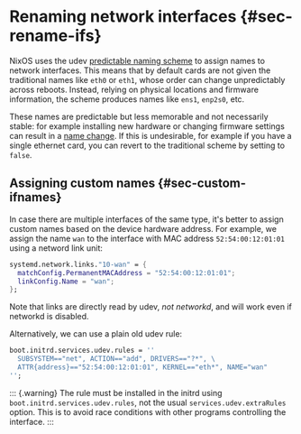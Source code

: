 # Renaming network interfaces {#sec-rename-ifs}

NixOS uses the udev [predictable naming
scheme](https://systemd.io/PREDICTABLE_INTERFACE_NAMES/) to assign names
to network interfaces. This means that by default cards are not given
the traditional names like `eth0` or `eth1`, whose order can change
unpredictably across reboots. Instead, relying on physical locations and
firmware information, the scheme produces names like `ens1`, `enp2s0`,
etc.

These names are predictable but less memorable and not necessarily
stable: for example installing new hardware or changing firmware
settings can result in a [name
change](https://github.com/systemd/systemd/issues/3715#issue-165347602).
If this is undesirable, for example if you have a single ethernet card,
you can revert to the traditional scheme by setting
[](#opt-networking.usePredictableInterfaceNames)
to `false`.

## Assigning custom names {#sec-custom-ifnames}

In case there are multiple interfaces of the same type, it's better to
assign custom names based on the device hardware address. For example,
we assign the name `wan` to the interface with MAC address
`52:54:00:12:01:01` using a netword link unit:

```nix
systemd.network.links."10-wan" = {
  matchConfig.PermanentMACAddress = "52:54:00:12:01:01";
  linkConfig.Name = "wan";
};
```

Note that links are directly read by udev, *not networkd*, and will work
even if networkd is disabled.

Alternatively, we can use a plain old udev rule:

```nix
boot.initrd.services.udev.rules = ''
  SUBSYSTEM=="net", ACTION=="add", DRIVERS=="?*", \
  ATTR{address}=="52:54:00:12:01:01", KERNEL=="eth*", NAME="wan"
'';
```

::: {.warning}
The rule must be installed in the initrd using
`boot.initrd.services.udev.rules`, not the usual `services.udev.extraRules`
option. This is to avoid race conditions with other programs controlling
the interface.
:::

